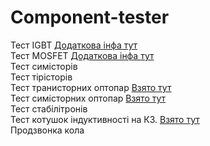 # Component-tester
Тест IGBT [Додаткова інфа тут](http://valvolodin.narod.ru/articles/tester_IGBT.pdf " Тут дещо розширена версія ")  
Тест MOSFET  [Додаткова інфа тут](http://valvolodin.narod.ru/articles/tester_IGBT.pdf " Тут дещо розширена версія ")  
Тест симісторів  
Тест тірісторів  
Тест транисторних оптопар  [Взято тут](http://monitor.espec.ws/section44/topic172992p20.html " ")  
Тест симісторних оптопар   [Взято тут](http://monitor.espec.ws/section44/topic172992p20.html " ")  
Тест стабілітронів  
Тест котушок індуктивності на КЗ. [Взято тут](https://diodnik.com/pribor-dlya-proverki-mezhvitkovogo-zamykaniya/ "«Радио» №7 за 1990")  
Продзвонка кола  